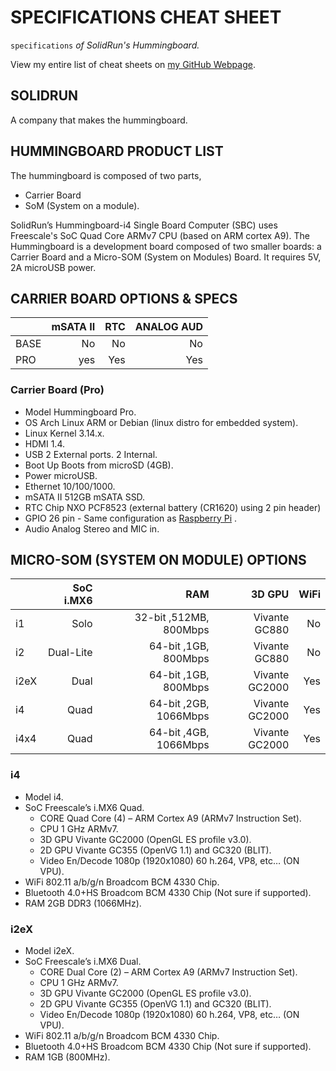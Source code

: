 # SPECIFICATIONS CHEAT SHEET

`specifications` _of SolidRun's Hummingboard._

View my entire list of cheat sheets on
[my GitHub Webpage](https://jeffdecola.github.io/my-cheat-sheets/).

## SOLIDRUN

A company that makes the hummingboard.

## HUMMINGBOARD PRODUCT LIST

The hummingboard is composed of two parts,

* Carrier Board
* SoM (System on a module).

SolidRun’s Hummingboard-i4 Single Board Computer (SBC) uses Freescale's SoC
Quad Core ARMv7 CPU (based on ARM cortex A9).
The Hummingboard is a development board composed of two smaller boards:
a Carrier Board and a Micro-SOM (System on Modules) Board.
It requires 5V, 2A microUSB power.

## CARRIER BOARD OPTIONS & SPECS

|            |   mSATA II |        RTC | ANALOG AUD |
|:-----------|-----------:|-----------:|-----------:|
| BASE       |         No |         No |         No |
| PRO        |        yes |        Yes |        Yes |

### Carrier Board (Pro)

* Model          Hummingboard Pro.
* OS             Arch Linux ARM or Debian (linux distro for embedded system).
* Linux Kernel   3.14.x.
* HDMI           1.4.
* USB            2 External ports. 2 Internal.
* Boot Up        Boots from microSD (4GB).
* Power          microUSB.
* Ethernet       10/100/1000.
* mSATA II       512GB mSATA SSD.
* RTC Chip       NXO PCF8523 (external battery (CR1620) using 2 pin header)
* GPIO           26 pin - Same configuration as
                 [Raspberry Pi](https://github.com/JeffDeCola/my-cheat-sheets/tree/master/other/single-board-computers/raspberry-pi/specifications-cheat-sheet)
                 .
* Audio          Analog Stereo and MIC in.

## MICRO-SOM (SYSTEM ON MODULE) OPTIONS

|      | SoC i.MX6 |                     RAM |         3D GPU |  WiFi |
|:-----|----------:|------------------------:|---------------:|------:|
|   i1 |      Solo |  32-bit ,512MB, 800Mbps |  Vivante GC880 |    No |
|   i2 | Dual-Lite |    64-bit ,1GB, 800Mbps |  Vivante GC880 |    No |
| i2eX |      Dual |    64-bit ,1GB, 800Mbps | Vivante GC2000 |   Yes |
|   i4 |      Quad |   64-bit ,2GB, 1066Mbps | Vivante GC2000 |   Yes |
| i4x4 |      Quad |   64-bit ,4GB, 1066Mbps | Vivante GC2000 |   Yes |

### i4

* Model                i4.
* SoC                  Freescale’s i.MX6 Quad.
  * CORE               Quad Core (4) – ARM Cortex A9 (ARMv7 Instruction Set).
  * CPU                1 GHz ARMv7.
  * 3D GPU             Vivante GC2000 (OpenGL ES profile v3.0).
  * 2D GPU             Vivante GC355 (OpenVG 1.1) and GC320 (BLIT).
  * Video En/Decode    1080p (1920x1080) 60 h.264, VP8, etc… (ON VPU).
* WiFi 802.11 a/b/g/n  Broadcom BCM 4330 Chip.
* Bluetooth 4.0+HS     Broadcom BCM 4330 Chip (Not sure if supported).
* RAM                  2GB DDR3 (1066MHz).

### i2eX

* Model                i2eX.
* SoC                  Freescale’s i.MX6 Dual.
  * CORE               Dual Core (2) – ARM Cortex A9 (ARMv7 Instruction Set).
  * CPU                1 GHz ARMv7.
  * 3D GPU             Vivante GC2000 (OpenGL ES profile v3.0).
  * 2D GPU             Vivante GC355 (OpenVG 1.1) and GC320 (BLIT).
  * Video En/Decode    1080p (1920x1080) 60 h.264, VP8, etc… (ON VPU).
* WiFi 802.11 a/b/g/n  Broadcom BCM 4330 Chip.
* Bluetooth 4.0+HS     Broadcom BCM 4330 Chip (Not sure if supported).
* RAM                  1GB (800MHz).

